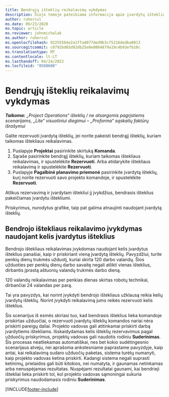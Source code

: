 ```yaml
---
title: Bendrųjų išteklių reikalavimų vykdymas
description: Šioje temoje pateikiama informacija apie įvardytų išteklių rezervavimą bendrųjų išteklių reikalavimui.
author: ruhercul
ms.date: 09/23/2020
ms.topic: article
ms.reviewer: johnmichalak
ms.author: ruhercul
ms.openlocfilehash: 92255564e2a1ffa4077ded9b3cf5216dedba0913
ms.sourcegitcommit: c0792bd65d92db25e0e8864879a19c4b93efb10c
ms.translationtype: MT
ms.contentlocale: lt-LT
ms.lasthandoff: 04/14/2022
ms.locfileid: "8588608"
---
```

# <a name="generic-resource-requirement-fulfillment"></a>Bendrųjų išteklių reikalavimų vykdymas

_**Taikoma:** „Project Operations“ išteklių / ne atsargomis pagrįstiems scenarijams, „Lite“ visuotiniui diegimui – „Proforma“ sąskaitų faktūrų išrašymui_

Galite rezervuoti įvardytą išteklių, jei norite pakeisti bendrąjį išteklių, kuriam taikomas ištekliaus reikalavimas.

1. Puslapyje **Projektai** pasirinkite skirtuką **Komanda**.
2. Sąraše pasirinkite bendrąjį išteklių, kuriam taikomas ištekliaus reikalavimas, ir spustelėkite **Rezervuoti**. Arba atidarykite ištekliaus reikalavimą ir spustelėkite **Rezervuoti**.
3. Puslapyje **Pagalbinė planavimo priemonė** pasirinkite įvardytą išteklių, kurį norite rezervuoti savo projekto komandoje, ir spustelėkite **Rezervuoti**.

Atlikus rezervavimą ir įvardytam ištekliui jį įvykdžius, bendrasis išteklius pakeičiamas įvardytu ištekliumi.

Priskyrimus, nurodytus grafike, taip pat galima atnaujinti naudojant įvardytą išteklių.

## <a name="fulfill-a-generic-resource-with-multiple-named-resources"></a>Bendrojo ištekliaus reikalavimo įvykdymas naudojant kelis įvardytus išteklius
Bendrojo ištekliaus reikalavimas įvykdomas naudojant kelis įvardytus išteklius panašiai, kaip ir priskiriant vieną įvardytą išteklių. Pavyzdžiui, turite penkių dienų trukmės užduotį, kuriai skirta 120 darbo valandų. Šios užduoties per penkių dienų darbo savaitę negali atlikti vienas išteklius, dirbantis įprastą aštuonių valandų trukmės darbo dieną. 

120 valandų reikalavimas per penkias dienas skirtas robotų technikai, dirbančiai 24 valandas per parą.

Tai yra pavyzdys, kai norint įvykdyti bendrojo ištekliaus užklausą reikia kelių įvardytų išteklių. Norint įvykdyti reikalavimą jums reikės rezervuoti kelis išteklius.

Šis scenarijus iš esmės skiriasi tuo, kad bendrasis išteklius lieka komandoje priskirtas užduočiai, o rezervuoti įvardytų išteklių komandos nariai nėra priskirti pareigų daliai. Projekto vadovas gali atitinkamai priskirti darbą įvardytiems ištekliams. Išskaidydamas kelis išteklių rezervavimus pagal užduočių priskyrimus, projektų vadovas gali naudotis rodiniu **Suderinimas**. Šis procesas neatliekamas automatiškai, nes bet kokio sudėtingesnio scenarijaus atveju, nei aprašoma ankstesniame paprastame pavyzdyje, kaip antai, kai reikalavimą sudaro užduočių paketas, sistema turėtų numanyti, kaip projekto vadovas ketina priskirti. Kadangi sistema negali suprasti ketinimų, prielaidos gali būti kitokios, nei numatyta, ir gaunamas netinkamas arba nenuspėjamas rezultatas. Nuspėjami rezultatai gaunami, kai bendrieji ištekliai lieka priskirti tol, kol projekto vadovas sąmoningai sukuria priskyrimus naudodamasis rodiniu **Suderinimas**.




[!INCLUDE[footer-include](../includes/footer-banner.md)]